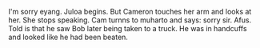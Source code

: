 I'm sorry eyang. Juloa begins. But Cameron touches her arm and looks at her. She stops speaking. Cam turnns to muharto and says: sorry sir. Afus. Told is that he saw Bob later being taken to a truck. He was in handcuffs and looked like he had been beaten.